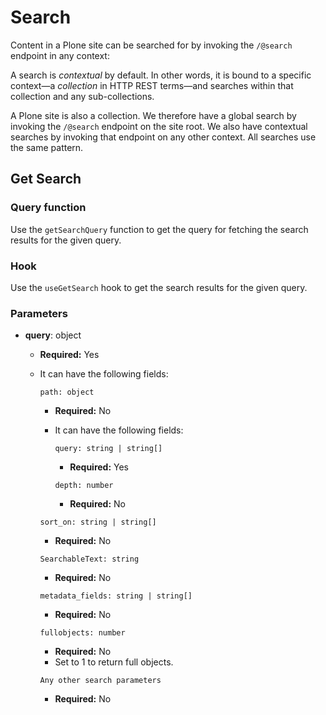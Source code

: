 # Search

Content in a Plone site can be searched for by invoking the `/@search` endpoint in any context:

A search is _contextual_ by default.
In other words, it is bound to a specific context—a _collection_ in HTTP REST terms—and searches within that collection and any sub-collections.

A Plone site is also a collection.
We therefore have a global search by invoking the `/@search` endpoint on the site root.
We also have contextual searches by invoking that endpoint on any other context.
All searches use the same pattern.

## Get Search

### Query function

Use the `getSearchQuery` function to get the query for fetching the search results for the given query.

### Hook

Use the `useGetSearch` hook to get the search results for the given query.

### Parameters

- **query**: object

  - **Required:** Yes
  - It can have the following fields:

    `path: object`

    - **Required:** No
    - It can have the following fields:

      `query: string | string[]`

      - **Required:** Yes

      `depth: number`

      - **Required:** No

    `sort_on: string | string[]`

    - **Required:** No

    `SearchableText: string`

    - **Required:** No

    `metadata_fields: string | string[]`

    - **Required:** No

    `fullobjects: number`

    - **Required:** No
    - Set to 1 to return full objects.

    `Any other search parameters`

    - **Required:** No
